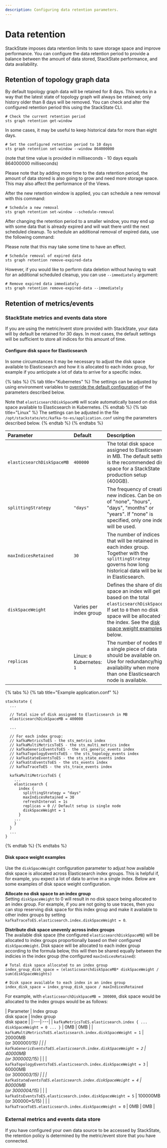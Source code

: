 ```yaml
---
description: Configuring data retention parameters.
---
```


# Data retention

StackState imposes data retention limits to save storage space and improve performance. You can configure the data retention period to provide a balance between the amount of data stored, StackState performance, and data availability.

## Retention of topology graph data

By default topology graph data will be retained for 8 days. This works in a way that the latest state of topology graph will always be retained; only history older than 8 days will be removed. You can check and alter the configured retention period this using the StackState CLI.

```text
# Check the current retention period
sts graph retention get-window
```

In some cases, it may be useful to keep historical data for more than eight days.

```text
# Set the configured retention period to 10 days
sts graph retention set-window --window 864000000
```

\(note that time value is provided in milliseconds - 10 days equals 864000000 milliseconds\)

Please note that by adding more time to the data retention period, the amount of data stored is also going to grow and need more storage space. This may also affect the performance of the Views.

After the new retention window is applied, you can schedule a new removal with this command:

```text
# Schedule a new removal
sts graph retention set-window --schedule-removal
```

After changing the retention period to a smaller window, you may end up with some data that is already expired and will wait there until the next scheduled cleanup. To schedule an additional removal of expired data, use the following command:

Please note that this may take some time to have an effect.

```text
# Schedule removal of expired data
sts graph retention remove-expired-data
```

However, if you would like to perform data deletion without having to wait for an additional scheduled cleanup, you can use `--immediately` argument:

```text
# Remove expired data immediately
sts graph retention remove-expired-data --immediately
```

## Retention of metrics/events

### StackState metrics and events data store

If you are using the metric/event store provided with StackState, your data will by default be retained for 30 days. In most cases, the default settings will be sufficient to store all indices for this amount of time. 

#### Configure disk space for Elasticsearch

In some circumstances it may be necessary to adjust the disk space available to Elasticsearch and how it is allocated to each index group, for example if you anticipate a lot of data to arrive for a specific index.

{% tabs %}
{% tab title="Kubernetes" %}
The settings can be adjusted by using environment variables to [override the default configuration](/setup/installation/kubernetes_install/customize_config.md#environment-variables) of the parameters described below.

Note that `elasticsearchDiskSpaceMB` will scale automatically based on disk space available to Elasticsearch in Kubernetes.
{% endtab %}
{% tab title="Linux" %}
The settings can be adjusted in the file `/opt/stackstate/etc/kafka-to-es/application.conf` using the parameters described below.
{% endtab %}
{% endtabs %}

| Parameter | Default | Description | 
|:---|:---|:---|
| `elasticsearchDiskSpaceMB` | `400000` | The total disk space assigned to Elasticsearch in MB. The default setting is the recommended disk space for a StackState production setup (400GB). |
| `splittingStrategy` | `"days"` | The frequency of creating new indices. Can be one of "none", "hours", "days", "months" or "years". If "none" is specified, only one index will be used. |
| `maxIndicesRetained` | `30` | The number of indices that will be retained in each index group. Together with the `splittingStrategy` governs how long historical data will be kept in Elasticsearch.  |
| `diskSpaceWeight` | Varies per index group | Defines the share of disk space an index will get based on the total `elasticsearchDiskSpaceMB`.  If set to `0` then no disk space will be allocated to the index. See the [disk space weight examples](#disk-space-weight-examples) below.|
| `replicas` | Linux: `0`<br />Kubernetes: `1` | The number of nodes that a single piece of data should be available on. Use for redundancy/high availability when more than one Elasticsearch node is available.|


{% tabs %}
{% tab title="Example application.conf" %}
```
stackstate {
  ...

  // Total size of disk assigned to Elasticsearch in MB
  elasticsearchDiskSpaceMB = 400000

  ...

  // For each index group:
  // kafkaMetricsToES - the sts_metrics index
  // kafkaMultiMetricsToES - the sts_multi_metrics index
  // kafkaGenericEventsToES - the sts_generic_events index
  // kafkaTopologyEventsToES - the sts_topology_events index
  // kafkaStateEventsToES - the sts_state_events index
  // kafkaStsEventsToES - the sts_events index
  // kafkaTraceToES - the sts_trace_events index

  kafkaMultiMetricsToES {
    ...
    elasticsearch {
      index {
        splittingStrategy = "days"
        maxIndicesRetained = 30
        refreshInterval = 1s
        replicas = 0 // Default setup is single node
        diskSpaceWeight = 1
      }
    ...
    }
  }
  ...
}

``` 

{% endtab %}
{% endtabs %}

#### Disk space weight examples

Use the `diskSpaceWeight` configuration parameter to adjust how available disk space is allocated across Elasticsearch index groups. This is helpful if, for example, you expect a lot of data to arrive in a single index. Below are some examples of disk space weight configuration.

**Allocate no disk space to an index group**<br />Setting `diskSpaceWeight` to 0 will result in no disk space being allocated to an index group. For example, if you are not going to use traces, then you can stop reserving disk space for this index group and make it available to other index groups by setting `kafkaTraceToES.elasticsearch.index.diskSpaceWeight = 0`.

**Distribute disk space unevenly across index groups**<br />The available disk space (the configured `elasticsearchDiskSpaceMB`) will be allocated to index groups proportionally based on their configured `diskSpaceWeight`.  Disk space will be allocated to each index group according to the formula below, this will then be shared equally between the indicies in the index group (the configured `maxIndicesRetained`):

```
# Total disk space allocated to an index group
index_group_disk_space = (elasticsearchdiskSpaceMB* diskSpaceWeight / sum(diskSpaceWeights)

# Disk space available to each index in an index group
index_disk_space = index_group_disk_space / maxIndicesRetained
```

For example, with `elasticsearchDiskSpaceMB = 300000`, disk space would be allocated to the index groups would be as follows:

| Parameter | Index group<br />disk space | Index group<br />disk space |
|:---|:---|
| ```
kafkaMetricsToES.elasticsearch.index {
    ...
    diskSpaceWeight = 0
    ...
    }
    ``` | 0MB | 0MB |
| `kafkaMultiMetricsToES.elasticsearch.index.diskSpaceWeight = 1` | 20000MB<br />(or 300000*1/15) | |
| `kafkaGenericEventsToES.elasticsearch.index.diskSpaceWeight = 2` | 40000MB<br />(or 300000*2/15) | |
| `kafkaTopologyEventsToES.elasticsearch.index.diskSpaceWeight = 3` | 60000MB<br />(or 300000*3/15) | |
| `kafkaStateEventsToES.elasticsearch.index.diskSpaceWeight = 4` | 80000MB<br />(or 300000*4/15) | |
| `kafkaStsEventsToES.elasticsearch.index.diskSpaceWeight = 5` | 100000MB<br />(or 300000*5/15) | |
| `kafkaTraceToES.elasticsearch.index.diskSpaceWeight = 0` | 0MB | 0MB |


### External metrics and events data store

If you have configured your own data source to be accessed by StackState, the retention policy is determined by the metric/event store that you have connected.